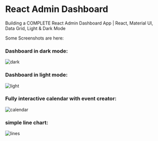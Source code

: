 # React Admin Dashboard

Building a COMPLETE React Admin Dashboard App | React, Material UI, Data Grid, Light & Dark Mode

Some Screenshots are here:

### Dashboard in dark mode:
![dark](https://github.com/reactapex/react-control-panel/blob/master/public/assets/dark.png)

### Dashboard in light mode:
![light](https://github.com/reactapex/react-control-panel/blob/master/public/assets/light.png)

### Fully interactive calendar with event creator:
![calendar](https://github.com/reactapex/react-control-panel/blob/master/public/assets/calendar.png)

### simple line chart:
![lines](https://github.com/reactapex/react-control-panel/blob/master/public/assets/lines.png)

